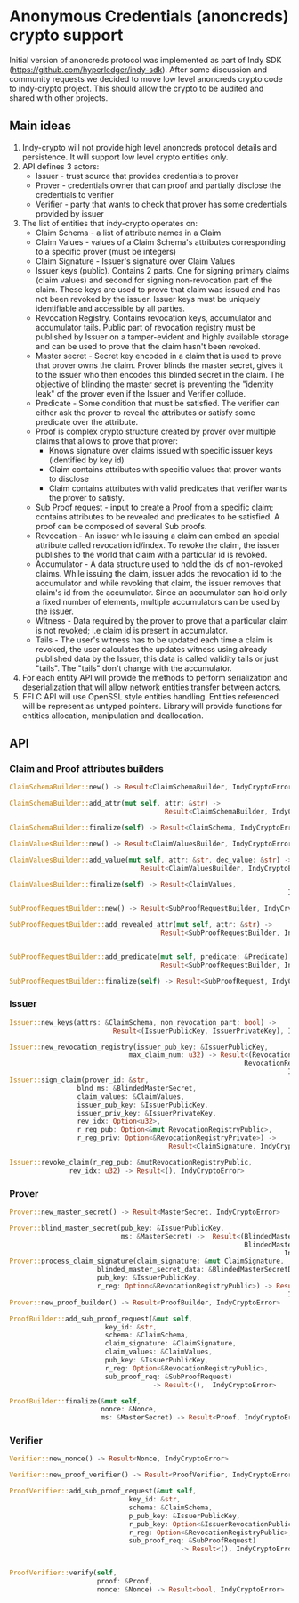 # Anonymous Credentials (anoncreds) crypto support
Initial version of anoncreds protocol was implemented as part of Indy SDK (https://github.com/hyperledger/indy-sdk). After some discussion and community requests we decided to move low level anoncreds crypto code to indy-crypto project. This should allow the crypto to be audited and shared with other projects.

## Main ideas
1. Indy-crypto will not provide high level anoncreds protocol details and persistence. It will support low level crypto entities only. 
1. API defines 3 actors:
    * Issuer - trust source that provides credentials to prover
    * Prover - credentials owner that can proof and partially disclose the credentials to verifier
    * Verifier - party that wants to check that prover has some credentials provided by issuer
1. The list of entities that indy-crypto operates on:
    * Claim Schema - a list of attribute names in a Claim
    * Claim Values - values of a Claim Schema's attributes corresponding to a specific prover (must be integers)
    * Claim Signature - Issuer's signature over Claim Values
    * Issuer keys (public). Contains 2 parts. One for signing primary claims (claim values) and second for signing non-revocation part of the claim. These keys are used to prove that claim was issued and has not been revoked by the issuer. Issuer keys must be uniquely identifiable and accessible by all parties.
    * Revocation Registry. Contains revocation keys, accumulator and accumulator tails. Public part of revocation registry must be published by Issuer on a tamper-evident and highly available storage and can be used to prove that the claim hasn't been revoked.
    * Master secret - Secret key encoded in a claim that is used to prove that prover owns the claim. Prover blinds the master secret, gives it to the issuer who then encodes this blinded secret in the claim. The objective of blinding the master secret is preventing the "identity leak" of the prover even if the Issuer and Verifier collude.
    * Predicate - Some condition that must be satisfied. The verifier can either ask the prover to reveal the attributes or satisfy some predicate over the attribute.
    * Proof is complex crypto structure created by prover over multiple claims that allows to prove that prover:
      * Knows signature over claims issued with specific issuer keys (identified by key id)
      * Claim contains attributes with specific values that prover wants to disclose
      * Claim contains attributes with valid predicates that verifier wants the prover to satisfy.
    * Sub Proof request - input to create a Proof from a specific claim; contains attributes to be revealed and predicates to be satisfied. A proof can be composed of several Sub proofs.
    * Revocation - An issuer while issuing a claim can embed an special attribute called revocation id/index. To revoke the claim, the issuer publishes to the world that claim with a particular id is revoked.  
    * Accumulator - A data structure used to hold the ids of non-revoked claims. While issuing the claim, issuer adds the revocation id to the accumulator and while revoking that claim, the issuer removes that claim's id from the accumulator. Since an accumulator can hold only a fixed number of elements, multiple accumulators can be used by the issuer.
    * Witness - Data required by the prover to prove that a particular claim is not revoked; i.e claim id is present in accumulator.
    * Tails - The user's witness has to be updated each time a claim is revoked, the user calculates the updates witness using already published data by the Issuer, this data is called validity tails or just "tails". The "tails" don't change with the accumulator. 
1. For each entity API will provide the methods to perform serialization and deserialization that will allow network entities transfer between actors.
1. FFI C API will use OpenSSL style entities handling. Entities referenced will be represent as untyped pointers. Library will provide functions for entities allocation, manipulation and deallocation. 

## API 

### Claim and Proof attributes builders
```Rust
ClaimSchemaBuilder::new() -> Result<ClaimSchemaBuilder, IndyCryptoError>

ClaimSchemaBuilder::add_attr(mut self, attr: &str) ->  
                                       Result<ClaimSchemaBuilder, IndyCryptoError>

ClaimSchemaBuilder::finalize(self) -> Result<ClaimSchema, IndyCryptoError>

ClaimValuesBuilder::new() -> Result<ClaimValuesBuilder, IndyCryptoError>

ClaimValuesBuilder::add_value(mut self, attr: &str, dec_value: &str) -> 
                                 Result<ClaimValuesBuilder, IndyCryptoError>

ClaimValuesBuilder::finalize(self) -> Result<ClaimValues, 
                                                                      IndyCryptoError>

SubProofRequestBuilder::new() -> Result<SubProofRequestBuilder, IndyCryptoError>

SubProofRequestBuilder::add_revealed_attr(mut self, attr: &str) -> 
                                      Result<SubProofRequestBuilder, IndyCryptoError>


SubProofRequestBuilder::add_predicate(mut self, predicate: &Predicate) -> 
                                      Result<SubProofRequestBuilder, IndyCryptoError>

SubProofRequestBuilder::finalize(self) -> Result<SubProofRequest, IndyCryptoError>
```

### Issuer
```Rust
Issuer::new_keys(attrs: &ClaimSchema, non_revocation_part: bool) ->    
                          Result<(IssuerPublicKey, IssuerPrivateKey), IndyCryptoError>

Issuer::new_revocation_registry(issuer_pub_key: &IssuerPublicKey,
                              max_claim_num: u32) -> Result<(RevocationRegistryPublic,                                                              
                                                           RevocationRegistryPrivate), 
                                                                      IndyCryptoError>
Issuer::sign_claim(prover_id: &str,
                 blnd_ms: &BlindedMasterSecret,
                 claim_values: &ClaimValues,
                 issuer_pub_key: &IssuerPublicKey,
                 issuer_priv_key: &IssuerPrivateKey,
                 rev_idx: Option<u32>,
                 r_reg_pub: Option<&mut RevocationRegistryPublic>,
                 r_reg_priv: Option<&RevocationRegistryPrivate>) ->         
                                        Result<ClaimSignature, IndyCryptoError>

Issuer::revoke_claim(r_reg_pub: &mutRevocationRegistryPublic,
               rev_idx: u32) -> Result<(), IndyCryptoError>
```

### Prover
```Rust
Prover::new_master_secret() -> Result<MasterSecret, IndyCryptoError>

Prover::blind_master_secret(pub_key: &IssuerPublicKey,
                            ms: &MasterSecret) ->  Result<(BlindedMasterSecret,                                                                    
                                                           BlindedMasterSecretData), 
                                                                     IndyCryptoError>
Prover::process_claim_signature(claim_signature: &mut ClaimSignature,
                      blinded_master_secret_data: &BlindedMasterSecretData,
                      pub_key: &IssuerPublicKey,
                      r_reg: Option<&RevocationRegistryPublic>) -> Result<(), 
                                                                      IndyCryptoError>
Prover::new_proof_builder() -> Result<ProofBuilder, IndyCryptoError>

ProofBuilder::add_sub_proof_request(&mut self,
                        key_id: &str,
                        schema: &ClaimSchema,
                        claim_signature: &ClaimSignature,
                        claim_values: &ClaimValues,
                        pub_key: &IssuerPublicKey,
                        r_reg: Option<&RevocationRegistryPublic>,
                        sub_proof_req: &SubProofRequest) 
                                    -> Result<(),  IndyCryptoError>

ProofBuilder::finalize(&mut self,
                       nonce: &Nonce,
                       ms: &MasterSecret) -> Result<Proof, IndyCryptoError>
```

### Verifier
```Rust
Verifier::new_nonce() -> Result<Nonce, IndyCryptoError>

Verifier::new_proof_verifier() -> Result<ProofVerifier, IndyCryptoError>

ProofVerifier::add_sub_proof_request(&mut self,
                              key_id: &str,
                              schema: &ClaimSchema,
                              p_pub_key: &IssuerPublicKey,
                              r_pub_key: Option<&IssuerRevocationPublicKey>,
                              r_reg: Option<&RevocationRegistryPublic>,
                              sub_proof_req: &SubProofRequest) 
                                           -> Result<(), IndyCryptoError>


ProofVerifier::verify(self,
                      proof: &Proof,
                      nonce: &Nonce) -> Result<bool, IndyCryptoError>
```